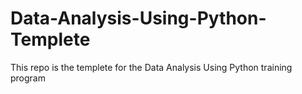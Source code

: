 # Data-Analysis-Using-Python-Templete
This repo is the templete for the Data Analysis Using Python training program
